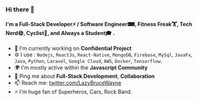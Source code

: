 ### Hi there 👋


#### I'm a Full-Stack Developer⚡ / Software Engineer⌨, Fitness Freak🏋, Tech Nerd😄, Cyclist🚴, and Always a Student🎓 .

- 🔭 I'm currently working on **Confidential Project**
- ⚙️ I use : `Nodejs`, `ReactJs`, `React-Native`, `MongoDB`, `Firebase`, `MySql`, `JavaFx`, `Java`, `Python`, `Laravel`, `Google Cloud`, `AWS`, `Docker`, `Tensorflow`.
- 🌍 I'm mostly active within the **Javascript Community**
- 💬 Ping me about **Full-Stack Development**, **Collaboration**
- 📫 Reach me: [twitter.com/LazyBruceWayne](https://twitter.com/LazyBruceWayne)
- ⚡️ I'm huge fan of Superheros, Cars, Rock Band.
